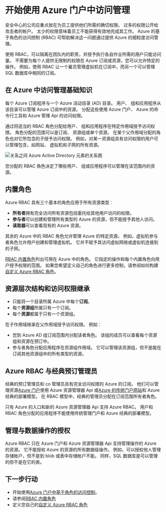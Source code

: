 <properties
    pageTitle="基于角色的访问控件 |Microsoft Azure"
    description="入门中访问管理 Azure 门户中的 Azure 的基于角色的访问控制。 使用角色分配给您的目录中的权限。"
    services="active-directory"
    documentationCenter=""
    authors="kgremban"
    manager="femila"
    editor=""/>

<tags
    ms.service="active-directory"
    ms.devlang="na"
    ms.topic="article"
    ms.tgt_pltfrm="na"
    ms.workload="identity"
    ms.date="08/03/2016"
    ms.author="kgremban"/>

# <a name="get-started-with-access-management-in-the-azure-portal"></a>开始使用 Azure 门户中访问管理

安全中心的公司应重点放在为员工提供他们所需的确切权限。 过多的权限公开给攻击者的帐户。 太少的权限意味着员工不能获得有效地完成其工作。 Azure 的基于角色的访问控制 (RBAC) 可帮助解决这一问题通过提供 Azure 的细粒度访问管理。

使用 RBAC，可以隔离在团队内的职责，并授予执行各自作业所需的用户只能访问量。 不需要为每个人提供无限制的权限在 Azure 订阅或资源，您可以允许特定的操作。 例如，使用 RBAC 让一个雇员管理虚拟机在订阅中，而另一个可以管理 SQL 数据库中相同的订阅。

## <a name="basics-of-access-management-in-azure"></a>在 Azure 中访问管理基础知识
每个 Azure 订阅程序与一个 Azure 活动目录 (AD) 目录。 用户、 组和应用程序从该目录可以管理 Azure 订阅中的资源。 分配这些使用 Azure 门户、 Azure 的命令行工具和 Azure 管理 Api 的访问权限。

通过将适当的 RBAC 角色分配给用户、 组和应用程序在特定作用域授予访问权限。 角色分配的范围可以是订阅、 资源组或单个资源。 在某个父作用域分配的角色也对它所包含的子授予访问权限。 例如，对某一资源组具有访问权限的用户可以管理包含，如网站、 虚拟机和子网的所有资源。

![关系之间 Azure Active Directory 元素的关系图](./media/role-based-access-control-what-is/rbac_aad.png)

您分配的 RBAC 角色决定了哪些用户、 组或应用程序可以管理在该范围内的资源。

## <a name="built-in-roles"></a>内置角色
Azure RBAC 具有三个基本的角色应用于所有资源类型︰

- **所有者**拥有完全访问所有资源包括委托给其他用户访问的权限。
- **参与者**可以创建和管理所有类型的 Azure 的资源，但不能授予其他人访问。
- **读取器**可以查看现有的 Azure 资源。

其余的 Azure 中的 RBAC 角色允许管理 Azure 的特定资源。 例如，虚拟机参与者角色允许用户创建和管理虚拟机。 它并不赋予其访问虚拟网络或虚拟机连接到的子网。

[RBAC 内置角色](role-based-access-built-in-roles.md)列出可用在 Azure 中的角色。 它指定的操作和每个内置角色向用户授予权限的范围。 如果您希望定义自己的角色进行更多控制，请参阅如何构建[自定义 Azure RBAC 角色](role-based-access-control-custom-roles.md)。

## <a name="resource-hierarchy-and-access-inheritance"></a>资源层次结构和访问权限继承
- 只能将一个目录所属 Azure 中每个**订阅**。
- 每个**资源组**所属只有一个订阅。
- 每个**资源**都属于只有一个资源组。

在子作用域继承在父作用域授予访问权限。 例如︰

- 您到 Azure AD 组订阅范围内分配读者角色。 该组的成员可以查看每个资源组和资源在预订中。
- 参与者角色分配应用程序在资源组作用域。 它可以管理该资源组，但不是能在订阅其他资源组中的所有类型的资源。

## <a name="azure-rbac-vs-classic-subscription-administrators"></a>Azure RBAC 与经典预订管理员
经典的预订管理员和 co 管理员具有完全访问权限的 Azure 的订阅。 他们可以管理资源[Azure 门户](https://portal.azure.com)使用 Azure 资源管理器 Api 或[Azure 的传统门户网站](https://manage.windowsazure.com)和 Azure 经典的部署模型。 在 RBAC 模型中，经典的管理员分配在订阅范围所有者角色。

只有 Azure 的入口和新的 Azure 资源管理器 Api 支持 Azure RBAC。 用户和 RBAC 角色分配的应用程序不能使用传统管理门户和 Azure 经典的部署模型。

## <a name="authorization-for-management-vs-data-operations"></a>管理与数据操作的授权
Azure RBAC 只在 Azure 门户和 Azure 资源管理器 Api 支持管理操作的 Azure 的资源。 它不能授权 Azure 的资源的所有数据级操作。 例如，可以授权他人管理存储帐户，但不是到 blob 或表中存储帐户不能。 同样，SQL 数据库是可以管理的但不是在它的表。

## <a name="next-steps"></a>下一步行动
- 开始使用[Azure 门户中基于角色的访问控制](role-based-access-control-configure.md)。
- 请参阅[RBAC 内置角色](role-based-access-built-in-roles.md)
- 定义您自己的[自定义 Azure RBAC 角色](role-based-access-control-custom-roles.md)
